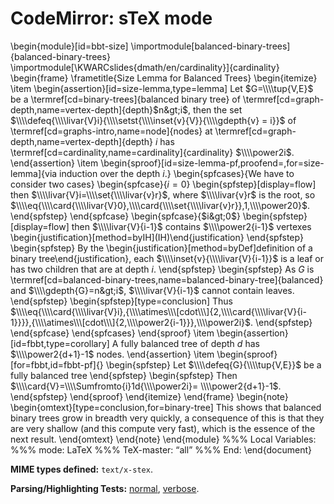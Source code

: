 CodeMirror: sTeX mode
=====================

\\begin{module}\[id=bbt-size\] \\importmodule\[balanced-binary-trees\]{balanced-binary-trees} \\importmodule\[\\KWARCslides{dmath/en/cardinality}\]{cardinality} \\begin{frame} \\frametitle{Size Lemma for Balanced Trees} \\begin{itemize} \\item \\begin{assertion}\[id=size-lemma,type=lemma\] Let <span class="math inline">$G=\\\\tup{V,E}$</span> be a \\termref\[cd=binary-trees\]{balanced binary tree} of \\termref\[cd=graph-depth,name=vertex-depth\]{depth}<span class="math inline">$n&gt;i$</span>, then the set <span class="math inline">$\\\\defeq{\\\\livar{V}i}{\\\\setst{\\\\inset{v}{V}}{\\\\gdepth{v} = i}}$</span> of \\termref\[cd=graphs-intro,name=node\]{nodes} at \\termref\[cd=graph-depth,name=vertex-depth\]{depth} <span class="math inline">*i*</span> has \\termref\[cd=cardinality,name=cardinality\]{cardinality} <span class="math inline">$\\\\power2i$</span>. \\end{assertion} \\item \\begin{sproof}\[id=size-lemma-pf,proofend=,for=size-lemma\]{via induction over the depth <span class="math inline">*i*</span>.} \\begin{spfcases}{We have to consider two cases} \\begin{spfcase}{<span class="math inline">*i* = 0</span>} \\begin{spfstep}\[display=flow\] then <span class="math inline">$\\\\livar{V}i=\\\\set{\\\\livar{v}r}$</span>, where <span class="math inline">$\\\\livar{v}r$</span> is the root, so <span class="math inline">$\\\\eq{\\\\card{\\\\livar{V}0},\\\\card{\\\\set{\\\\livar{v}r}},1,\\\\power20}$</span>. \\end{spfstep} \\end{spfcase} \\begin{spfcase}{<span class="math inline">$i&gt;0$</span>} \\begin{spfstep}\[display=flow\] then <span class="math inline">$\\\\livar{V}{i-1}$</span> contains <span class="math inline">$\\\\power2{i-1}$</span> vertexes \\begin{justification}\[method=byIH\](IH)\\end{justification} \\end{spfstep} \\begin{spfstep} By the \\begin{justification}\[method=byDef\]definition of a binary tree\\end{justification}, each <span class="math inline">$\\\\inset{v}{\\\\livar{V}{i-1}}$</span> is a leaf or has two children that are at depth <span class="math inline">*i*</span>. \\end{spfstep} \\begin{spfstep} As <span class="math inline">*G*</span> is \\termref\[cd=balanced-binary-trees,name=balanced-binary-tree\]{balanced} and <span class="math inline">$\\\\gdepth{G}=n&gt;i$</span>, <span class="math inline">$\\\\livar{V}{i-1}$</span> cannot contain leaves. \\end{spfstep} \\begin{spfstep}\[type=conclusion\] Thus <span class="math inline">$\\\\eq{\\\\card{\\\\livar{V}i},{\\\\atimes\\\[cdot\\\]{2,\\\\card{\\\\livar{V}{i-1}}}},{\\\\atimes\\\[cdot\\\]{2,\\\\power2{i-1}}},\\\\power2i}$</span>. \\end{spfstep} \\end{spfcase} \\end{spfcases} \\end{sproof} \\item \\begin{assertion}\[id=fbbt,type=corollary\] A fully balanced tree of depth <span class="math inline">*d*</span> has <span class="math inline">$\\\\power2{d+1}-1$</span> nodes. \\end{assertion} \\item \\begin{sproof}\[for=fbbt,id=fbbt-pf\]{} \\begin{spfstep} Let <span class="math inline">$\\\\defeq{G}{\\\\tup{V,E}}$</span> be a fully balanced tree \\end{spfstep} \\begin{spfstep} Then <span class="math inline">$\\\\card{V}=\\\\Sumfromto{i}1d{\\\\power2i}= \\\\power2{d+1}-1$</span>. \\end{spfstep} \\end{sproof} \\end{itemize} \\end{frame} \\begin{note} \\begin{omtext}\[type=conclusion,for=binary-tree\] This shows that balanced binary trees grow in breadth very quickly, a consequence of this is that they are very shallow (and this compute very fast), which is the essence of the next result. \\end{omtext} \\end{note} \\end{module} %%% Local Variables: %%% mode: LaTeX %%% TeX-master: “all” %%% End: \\end{document}

**MIME types defined:** `text/x-stex`.

**Parsing/Highlighting Tests:** [normal](../../test/index.html#stex_*), [verbose](../../test/index.html#verbose,stex_*).
